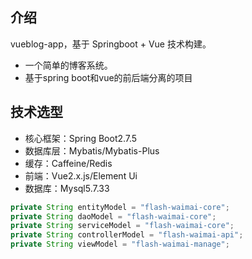 ## 介绍

vueblog-app，基于 Springboot + Vue 技术构建。

- 一个简单的博客系统。
- 基于spring boot和vue的前后端分离的项目

## 技术选型

- 核心框架：Spring Boot2.7.5
- 数据库层：Mybatis/Mybatis-Plus
- 缓存：Caffeine/Redis
- 前端：Vue2.x.js/Element Ui
- 数据库：Mysql5.7.33

```java
private String entityModel = "flash-waimai-core";
private String daoModel = "flash-waimai-core";
private String serviceModel = "flash-waimai-core";
private String controllerModel = "flash-waimai-api";
private String viewModel = "flash-waimai-manage";
```
